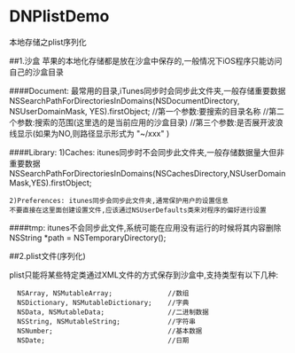 # DNPlistDemo
本地存储之plist序列化

##1.沙盒
苹果的本地化存储都是放在沙盒中保存的,一般情况下iOS程序只能访问自己的沙盒目录

####Document: 最常用的目录,iTunes同步时会同步此文件夹,一般存储重要数据
      NSSearchPathForDirectoriesInDomains(NSDocumentDirectory, NSUserDomainMask, YES).firstObject;
    //第一个参数:要搜索的目录名称
    //第二个参数:搜索的范围(这里选的是当前应用的沙盒目录)
    //第三个参数:是否展开波浪线显示(如果为NO,则路径显示形式为 "~/xxx" )

####Library: 
    1)Caches: itunes同步时不会同步此文件夹,一般存储数据量大但非重要数据
    NSSearchPathForDirectoriesInDomains(NSCachesDirectory,NSUserDomainMask,YES).firstObject;
    
    2)Preferences: itunes同步会同步此文件夹,通常保护用户的设置信息
    不要直接在这里面创建设置文件,应该通过NSUserDefaults类来对程序的偏好进行设置

####tmp: itunes不会同步此文件,系统可能在应用没有运行的时候将其内容删除
    NSString *path = NSTemporaryDirectory();

##2.plist文件(序列化)

plist只能将某些特定类通过XML文件的方式保存到沙盒中,支持类型有以下几种:

      NSArray, NSMutableArray;              //数组
      NSDictionary, NSMutableDictionary;    //字典
      NSData, NSMutableData;                //二进制数据
      NSString, NSMutableString;            //字符串
      NSNumber;                             //基本数据
      NSDate;                               //日期
















